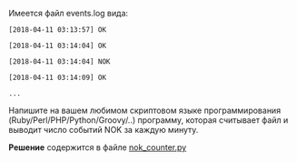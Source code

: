 Имеется файл events.log вида:

    [2018-04-11 03:13:57] ОК

    [2018-04-11 03:14:04] OK

    [2018-04-11 03:14:04] NOK

    [2018-04-11 03:14:09] OK

    ...

Напишите на вашем любимом скриптовом языке программирования (Ruby/Perl/PHP/Python/Groovy/..) программу, которая считывает файл и выводит число событий NOK за каждую минуту.

**Решение** содержится в файле [nok_counter.py](https://github.com/mxmaslin/Test-tasks/blob/master/tests_python/nok_counter/nok_counter.py)
